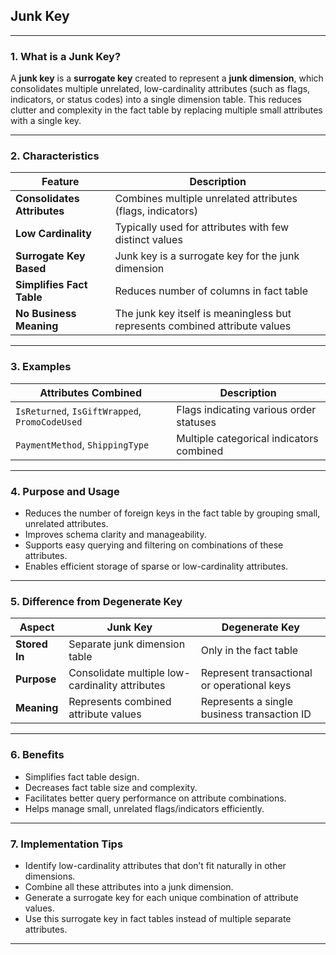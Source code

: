 ## **Junk Key**

---

### **1. What is a Junk Key?**

A **junk key** is a **surrogate key** created to represent a **junk dimension**, which consolidates multiple unrelated, low-cardinality attributes (such as flags, indicators, or status codes) into a single dimension table. This reduces clutter and complexity in the fact table by replacing multiple small attributes with a single key.

---

### **2. Characteristics**

| Feature                     | Description                                                                 |
| --------------------------- | --------------------------------------------------------------------------- |
| **Consolidates Attributes** | Combines multiple unrelated attributes (flags, indicators)                  |
| **Low Cardinality**         | Typically used for attributes with few distinct values                      |
| **Surrogate Key Based**     | Junk key is a surrogate key for the junk dimension                          |
| **Simplifies Fact Table**   | Reduces number of columns in fact table                                     |
| **No Business Meaning**     | The junk key itself is meaningless but represents combined attribute values |

---

### **3. Examples**

| Attributes Combined                            | Description                              |
| ---------------------------------------------- | ---------------------------------------- |
| `IsReturned`, `IsGiftWrapped`, `PromoCodeUsed` | Flags indicating various order statuses  |
| `PaymentMethod`, `ShippingType`                | Multiple categorical indicators combined |

---

### **4. Purpose and Usage**

* Reduces the number of foreign keys in the fact table by grouping small, unrelated attributes.
* Improves schema clarity and manageability.
* Supports easy querying and filtering on combinations of these attributes.
* Enables efficient storage of sparse or low-cardinality attributes.

---

### **5. Difference from Degenerate Key**

| Aspect        | Junk Key                                        | Degenerate Key                              |
| ------------- | ----------------------------------------------- | ------------------------------------------- |
| **Stored In** | Separate junk dimension table                   | Only in the fact table                      |
| **Purpose**   | Consolidate multiple low-cardinality attributes | Represent transactional or operational keys |
| **Meaning**   | Represents combined attribute values            | Represents a single business transaction ID |

---

### **6. Benefits**

* Simplifies fact table design.
* Decreases fact table size and complexity.
* Facilitates better query performance on attribute combinations.
* Helps manage small, unrelated flags/indicators efficiently.

---

### **7. Implementation Tips**

* Identify low-cardinality attributes that don’t fit naturally in other dimensions.
* Combine all these attributes into a junk dimension.
* Generate a surrogate key for each unique combination of attribute values.
* Use this surrogate key in fact tables instead of multiple separate attributes.

---

